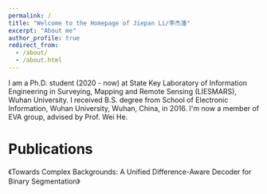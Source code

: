 ```yaml
---
permalink: /
title: "Welcome to the Homepage of Jiepan Li/李杰潘"
excerpt: "About me"
author_profile: true
redirect_from: 
  - /about/
  - /about.html
---
```


I am a Ph.D. student (2020 - now) at State Key Laboratory of Information Engineering in Surveying, Mapping and Remote Sensing (LIESMARS), Wuhan University. I received B.S. degree from School of Electronic Information, Wuhan University, Wuhan, China, in 2016. I'm now a member of EVA group, advised by Prof. Wei He.

Publications
======
《Towards Complex Backgrounds: A Unified Difference-Aware Decoder for Binary Segmentation》

